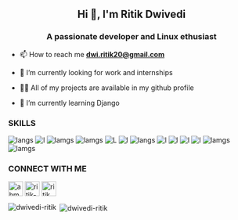 <h2 align="center">Hi 👋, I'm Ritik Dwivedi </h2>
<h3 align="center">A passionate developer and Linux ethusiast</h3>

- 📫 How to reach me **dwi.ritik20@gmail.com**

- 🔭 I’m currently looking for work and internships

- 👨‍💻 All of my projects are available in my github profile
 
- 🌱 I’m currently learning Django
### SKILLS 
![langs](https://img.shields.io/badge/Python-FFD43B?style=for-the-badge&logo=python&logoColor=darkgreen)
![l](https://img.shields.io/badge/Django-092E20?style=for-the-badge&logo=django&logoColor=green)
![lamgs](https://img.shields.io/badge/JavaScript-F7DF1E?style=for-the-badge&logo=javascript&logoColor=black)
![lamgs](https://img.shields.io/badge/Golang-00ADD8?style=for-the-badge&logo=go&logoColor=black)
![L](https://img.shields.io/badge/Node.js-43853D?style=for-the-badge&logo=node-dot-js&logoColor=white)
![l](https://img.shields.io/badge/HTML5-E34F26?style=for-the-badge&logo=html5&logoColor=white) 
![langs](https://img.shields.io/badge/CSS3-1572B6?style=for-the-badge&logo=css3&logoColor=white)
![l](https://img.shields.io/badge/C++-00599C.svg?&style=for-the-badge&logo=cplusplus&logoColor=white)
![l](https://img.shields.io/badge/NextJs-000000?style=for-the-badge&logo=next.js&logoColor=61DAFB)
![l](https://img.shields.io/badge/Vue-4FC08D?style=for-the-badge&logo=vue.js&logoColor=white)
![l](https://img.shields.io/badge/firebase-ffca28?style=for-the-badge&logo=firebase&logoColor=black)
![lamgs](https://img.shields.io/badge/Postgresql-4169E1?style=for-the-badge&logo=postgresql&logoColor=black)
![lamgs](https://img.shields.io/badge/linux-FCC624?style=for-the-badge&logo=linux&logoColor=black)


### CONNECT WITH ME
<p align="left">
<a href="https://twitter.com/ahm_ritik" target="blank"><img align="center" src="https://img.icons8.com/fluent/50/000000/twitter.png" alt="ahm_ritik" width="30" width="30" /></a>
<a href="https://linkedin.com/in/ritik-dwivedi-7899581b2" target="blank"><img align="center" src="https://img.icons8.com/fluent/48/000000/linkedin.png" alt="ritik-dwivedi-7899581b2"  width="30" /></a>
<a href="https://instagram.com/ritik_dwivedi12" target="blank"><img align="center" src="https://img.icons8.com/fluent/48/000000/instagram-new.png" alt="ritik_dwivedi12" width="30" /></a>
</p>


<p><img align="left" src="https://github-readme-stats.vercel.app/api/top-langs?username=dwivedi-ritik&theme=dark&show_icons=true&locale=en&layout=compact" alt="dwivedi-ritik" /></p>

<p>&nbsp;<img align="center" src="https://github-readme-stats.vercel.app/api?username=dwivedi-ritik&theme=dark&show_icons=true&locale=en" alt="dwivedi-ritik" /></p>

